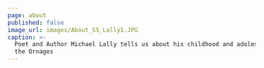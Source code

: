 ```yaml
---
page: about
published: false
image_url: images/About_SS_Lally1.JPG
caption: >-
  Poet and Author Michael Lally tells us about his childhood and adolescence in
  the Ornages
---
```


